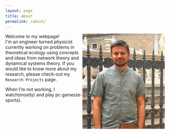 ```yaml
---
layout: page
title: About
permalink: /about/
---
```


Welcome to my webpage!
<img align="right" src="/docs/profile_pic.jpg" width="260" height="300"> <br/>
I'm an engineer turned physicist currently working on problems in theoretical ecology using concepts and ideas from network theory and dynamical systems theory.
If you would like to know more about my research, please check-out my `Research Projects` page.

When I'm not working, I watch(mostly) and play pc games(e-sports).


